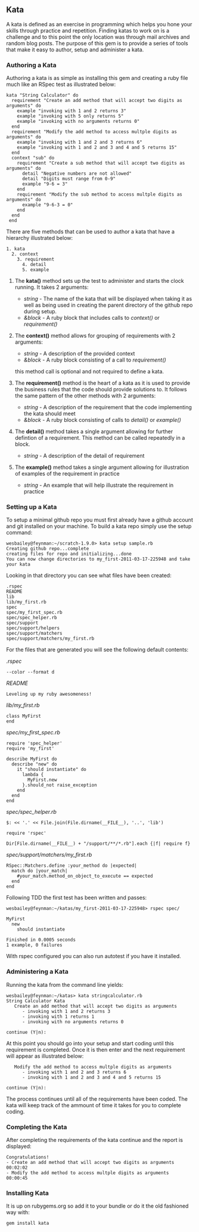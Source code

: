 ## Kata ##

A kata is defined as an exercise in programming which helps you hone your skills
through practice and repetition.  Finding katas to work on is a challenge and
to this point the only location was through mail archives and random blog posts.
The purpose of this gem is to provide a series of tools that make it easy to
author, setup and administer a kata.

### Authoring a Kata ###

Authoring a kata is as simple as installing this gem and creating a ruby file
much like an RSpec test as illustrated below:

    kata "String Calculator" do
      requirement "Create an add method that will accept two digits as arguments" do
        example "invoking with 1 and 2 returns 3"
        example "invoking with 5 only returns 5"
        example "invoking with no arguments returns 0"
      end
      requirement "Modify the add method to access multple digits as arguments" do
        example "invoking with 1 and 2 and 3 returns 6"
        example "invoking with 1 and 2 and 3 and 4 and 5 returns 15"
      end
      context "sub" do
        requirement "Create a sub method that will accept two digits as arguments" do
          detail "Negative numbers are not allowed"
          detail "Digits must range from 0-9"
          example "9-6 = 3"
        end
        requirement "Modify the sub method to access multple digits as arguments" do
          example "9-6-3 = 0"
        end
      end
     end

There are five methods that can be used to author a kata that have a hierarchy
illustrated below:

    1. kata
      2. context
        3. requirement
          4. detail
          5. example

1. The **kata()** method sets up the test to administer and starts the clock running.
It takes 2 arguments:

    * *string* - The name of the kata that will be displayed when taking it as well as
    being used in creating the parent directory of the github repo during setup.
    * *&block* - A ruby block that includes calls to *context()* or *requirement()*

1. The **context()** method allows for grouping of requirements with 2 arguments:

    * *string* - A description of the provided context
    * *&block* - A ruby block consisting of a call to *requirement()*

    this method call is optional and not required to define a kata.

1. The **requirement()** method is the heart of a kata as it is used to provide the
business rules that the code should provide solutions to.  It follows the same
pattern of the other methods with 2 arguments:

    * *string* - A description of the requirement that the code implementing the
      kata should meet
    * *&block* - A ruby block consisting of calls to *detail()* or *example()*

1. The **detail()** method takes a single argument allowing for further defintion
of a requirement.  This method can be called repeatedly in a block.

    * *string* - A description of the detail of requirement

1. The **example()** method takes a single argument allowing for illustration of
examples of the requirement in practice

    * *string* - An example that will help illustrate the requirement in practice

### Setting up a Kata ###

To setup a minimal github repo you must first already have a github account and
git installed on your machine.  To build a kata repo simply use the setup
command:

    wesbailey@feynman:~/scratch-1.9.0> kata setup sample.rb
    Creating github repo...complete
    creating files for repo and initializing...done
    You can now change directories to my_first-2011-03-17-225948 and take your kata

Looking in that directory you can see what files have been created:

    .rspec
    README
    lib
    lib/my_first.rb
    spec
    spec/my_first_spec.rb
    spec/spec_helper.rb
    spec/support
    spec/support/helpers
    spec/support/matchers
    spec/support/matchers/my_first.rb

For the files that are generated you will see the following default contents:

*.rspec*

    --color --format d

*README*

    Leveling up my ruby awesomeness!

*lib/my_first.rb*

    class MyFirst
    end

*spec/my_first_spec.rb*

    require 'spec_helper'
    require 'my_first'

    describe MyFirst do
      describe "new" do
        it "should instantiate" do
          lambda {
            MyFirst.new
          }.should_not raise_exception
        end
      end
    end

*spec/spec_helper.rb*

    $: << '.' << File.join(File.dirname(__FILE__), '..', 'lib')

    require 'rspec'

    Dir[File.dirname(__FILE__) + "/support/**/*.rb"].each {|f| require f}

*spec/support/matchers/my_first.rb*

    RSpec::Matchers.define :your_method do |expected|
      match do |your_match|
        #your_match.method_on_object_to_execute == expected
      end
    end

Following TDD the first test has been written and passes:

    wesbailey@feynman:~/katas/my_first-2011-03-17-225948> rspec spec/

    MyFirst
      new
        should instantiate

    Finished in 0.0005 seconds
    1 example, 0 failures

With rspec configured you can also run autotest if you have it installed.
    
### Administering a Kata ###

Running the kata from the command line yields:

    wesbailey@feynman:~/katas> kata stringcalculator.rb
    String Calculator Kata
       Create an add method that will accept two digits as arguments
          - invoking with 1 and 2 returns 3
          - invoking with 1 returns 1
          - invoking with no arguments returns 0

    continue (Y|n): 

At this point you should go into your setup and start coding until this
requirement is completed.  Once it is then enter and the next requirement will
appear as illustrated below:

       Modify the add method to access multple digits as arguments
          - invoking with 1 and 2 and 3 returns 6
          - invoking with 1 and 2 and 3 and 4 and 5 returns 15

    continue (Y|n): 

The process continues until all of the requirements have been coded.  The
kata will keep track of the ammount of time it takes for you to complete coding.

### Completing the Kata ###

After completing the requirements of the kata continue and the report is
displayed:

    Congratulations!
    - Create an add method that will accept two digits as arguments            00:02:02
    - Modify the add method to access multple digits as arguments              00:00:45

### Installing Kata ###

It is up on rubygems.org so add it to your bundle or do it the old fashioned
way with:

    gem install kata
